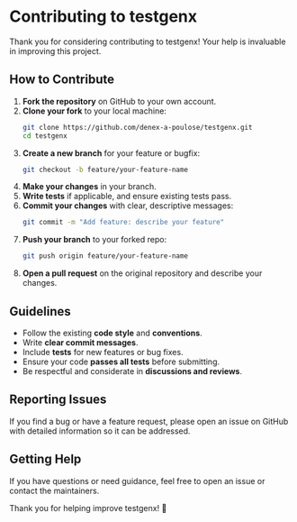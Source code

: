 # Contributing to testgenx

Thank you for considering contributing to testgenx! Your help is invaluable in improving this project.

## How to Contribute

1. **Fork the repository** on GitHub to your own account.
2. **Clone your fork** to your local machine:
   ```bash
   git clone https://github.com/denex-a-poulose/testgenx.git
   cd testgenx
   ```
3. **Create a new branch** for your feature or bugfix:
   ```bash
   git checkout -b feature/your-feature-name
   ```
4. **Make your changes** in your branch.
5. **Write tests** if applicable, and ensure existing tests pass.
6. **Commit your changes** with clear, descriptive messages:
   ```bash
   git commit -m "Add feature: describe your feature"
   ```
7. **Push your branch** to your forked repo:
   ```bash
   git push origin feature/your-feature-name
   ```
8. **Open a pull request** on the original repository and describe your changes.

## Guidelines

- Follow the existing **code style** and **conventions**.
- Write **clear commit messages**.
- Include **tests** for new features or bug fixes.
- Ensure your code **passes all tests** before submitting.
- Be respectful and considerate in **discussions and reviews**.

## Reporting Issues

If you find a bug or have a feature request, please open an issue on GitHub with detailed information so it can be addressed.

## Getting Help

If you have questions or need guidance, feel free to open an issue or contact the maintainers.

Thank you for helping improve testgenx! 🎉
